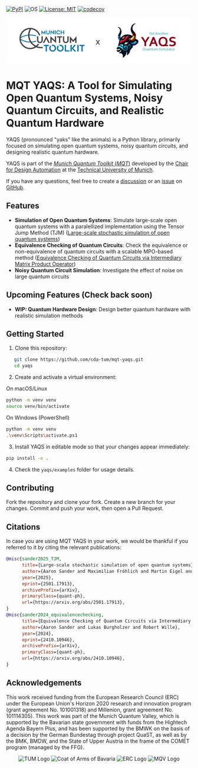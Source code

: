 [![PyPI](https://img.shields.io/pypi/v/mqt.yaqs?logo=pypi&style=flat-square)](https://pypi.org/project/mqt.yaqs/)
![OS](https://img.shields.io/badge/os-linux%20%7C%20macos%20%7C%20windows-blue?style=flat-square)
[![License: MIT](https://img.shields.io/badge/license-MIT-blue.svg?style=flat-square)](https://opensource.org/licenses/MIT)
[![codecov](https://img.shields.io/codecov/c/github/cda-tum/mqt-yaqs?style=flat-square&logo=codecov)](https://codecov.io/gh/cda-tum/mqt-yaqs)

![Banner](images/banner.jpeg)

# MQT YAQS: A Tool for Simulating Open Quantum Systems, Noisy Quantum Circuits, and Realistic Quantum Hardware
YAQS (pronounced "yaks" like the animals) is a Python library, primarily focused on simulating open quantum systems, noisy quantum circuits, and designing realistic quantum hardware.

YAQS is part of the [_Munich Quantum Toolkit_ (_MQT_)](https://mqt.readthedocs.io) developed by the [Chair for Design Automation](https://www.cda.cit.tum.de/) at the [Technical University of Munich](https://www.tum.de/).

If you have any questions, feel free to create a [discussion](https://github.com/cda-tum/mqt-yaqs/discussions) or an [issue](https://github.com/cda-tum/mqt-yaqs/issues) on [GitHub](https://github.com/cda-tum/mqt-yaqs).

## Features
- **Simulation of Open Quantum Systems**: Simulate large-scale open quantum systems with a paralellized implementation using the Tensor Jump Method (TJM) ([Large-scale stochastic simulation of open quantum systems](https://arxiv.org/abs/2501.17913v1))
- **Equivalence Checking of Quantum Circuits**: Check the equivalence or non-equivalence of quantum circuits with a scalable MPO-based method ([Equivalence Checking of Quantum Circuits via Intermediary Matrix Product Operator](https://arxiv.org/abs/2410.10946))
- **Noisy Quantum Circuit Simulation**: Investigate the effect of noise on large quantum circuits

## Upcoming Features (Check back soon)
- **WIP: Quantum Hardware Design**: Design better quantum hardware with realistic simulation methods

## Getting Started

1. Clone this repository:
```bash
   git clone https://github.com/cda-tum/mqt-yaqs.git
   cd yaqs
```

2. Create and activate a virtual environment:

On macOS/Linux
```bash
python -m venv venv
source venv/bin/activate
```

On Windows (PowerShell)
```bash
python -m venv venv
.\venv\Scripts\activate.ps1
```

3. Install YAQS in editable mode so that your changes appear immediately:
```bash
pip install -e .
```

4. Check the ```yaqs/examples``` folder for usage details.

## Contributing
Fork the repository and clone your fork.
Create a new branch for your changes.
Commit and push your work, then open a Pull Request.

## Citations
In case you are using MQT YAQS in your work, we would be thankful if you referred to it by citing the relevant publications:

```bibtex
@misc{sander2025_TJM,
      title={Large-scale stochastic simulation of open quantum systems},
      author={Aaron Sander and Maximilian Fröhlich and Martin Eigel and Jens Eisert and Patrick Gelß and Michael Hintermüller and Richard M. Milbradt and Robert Wille and Christian B. Mendl},
      year={2025},
      eprint={2501.17913},
      archivePrefix={arXiv},
      primaryClass={quant-ph},
      url={https://arxiv.org/abs/2501.17913},
}
@misc{sander2024_equivalencechecking,
      title={Equivalence Checking of Quantum Circuits via Intermediary Matrix Product Operator},
      author={Aaron Sander and Lukas Burgholzer and Robert Wille},
      year={2024},
      eprint={2410.10946},
      archivePrefix={arXiv},
      primaryClass={quant-ph},
      url={https://arxiv.org/abs/2410.10946},
}
```

## Acknowledgements
This work received funding from the European Research Council (ERC) under the European Union's Horizon 2020 research and innovation program (grant agreement No. 101001318) and Millenion, grant agreement
No. 101114305). This work was part of the Munich Quantum Valley, which is supported by the Bavarian state government with funds from the Hightech Agenda Bayern Plus, and has been supported by the BMWK on the basis of a decision by the German Bundestag through project QuaST, as well as by the BMK, BMDW, and the State of Upper Austria in the frame of the COMET program (managed by the FFG).

<p align="center">
<picture>
<source media="(prefers-color-scheme: dark)" srcset="https://raw.githubusercontent.com/cda-tum/mqt/main/docs/_static/tum_dark.svg" width="28%">
<img src="https://raw.githubusercontent.com/cda-tum/mqt/main/docs/_static/tum_light.svg" width="28%" alt="TUM Logo">
</picture>
<picture>
<img src="https://raw.githubusercontent.com/cda-tum/mqt/main/docs/_static/logo-bavaria.svg" width="16%" alt="Coat of Arms of Bavaria">
</picture>
<picture>
<source media="(prefers-color-scheme: dark)" srcset="https://raw.githubusercontent.com/cda-tum/mqt/main/docs/_static/erc_dark.svg" width="24%">
<img src="https://raw.githubusercontent.com/cda-tum/mqt/main/docs/_static/erc_light.svg" width="24%" alt="ERC Logo">
</picture>
<picture>
<img src="https://raw.githubusercontent.com/cda-tum/mqt/main/docs/_static/logo-mqv.svg" width="28%" alt="MQV Logo">
</picture>
</p>
